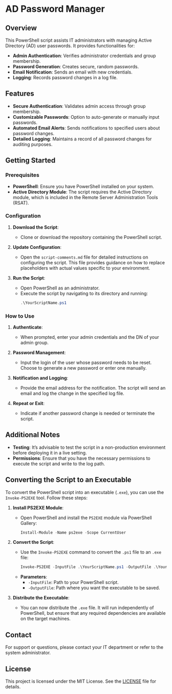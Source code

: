# AD Password Manager

## Overview

This PowerShell script assists IT administrators with managing Active Directory (AD) user passwords. It provides functionalities for:

- **Admin Authentication**: Verifies administrator credentials and group membership.
- **Password Generation**: Creates secure, random passwords.
- **Email Notification**: Sends an email with new credentials.
- **Logging**: Records password changes in a log file.

## Features

- **Secure Authentication**: Validates admin access through group membership.
- **Customizable Passwords**: Option to auto-generate or manually input passwords.
- **Automated Email Alerts**: Sends notifications to specified users about password changes.
- **Detailed Logging**: Maintains a record of all password changes for auditing purposes.

## Getting Started

### Prerequisites

- **PowerShell**: Ensure you have PowerShell installed on your system.
- **Active Directory Module**: The script requires the Active Directory module, which is included in the Remote Server Administration Tools (RSAT).

### Configuration

1. **Download the Script**:
   - Clone or download the repository containing the PowerShell script.

2. **Update Configuration**:
   - Open the `script-comments.md` file for detailed instructions on configuring the script. This file provides guidance on how to replace placeholders with actual values specific to your environment.

3. **Run the Script**:
   - Open PowerShell as an administrator.
   - Execute the script by navigating to its directory and running: 
     ```powershell
     .\YourScriptName.ps1
     ```

### How to Use

1. **Authenticate**:
   - When prompted, enter your admin credentials and the DN of your admin group.

2. **Password Management**:
   - Input the login of the user whose password needs to be reset. Choose to generate a new password or enter one manually.

3. **Notification and Logging**:
   - Provide the email address for the notification. The script will send an email and log the change in the specified log file.

4. **Repeat or Exit**:
   - Indicate if another password change is needed or terminate the script.

## Additional Notes

- **Testing**: It’s advisable to test the script in a non-production environment before deploying it in a live setting.
- **Permissions**: Ensure that you have the necessary permissions to execute the script and write to the log path.

## Converting the Script to an Executable

To convert the PowerShell script into an executable (`.exe`), you can use the `Invoke-PS2EXE` tool. Follow these steps:

1. **Install PS2EXE Module**:
   - Open PowerShell and install the `PS2EXE` module via PowerShell Gallery:
     ```powershell
     Install-Module -Name ps2exe -Scope CurrentUser
     ```

2. **Convert the Script**:
   - Use the `Invoke-PS2EXE` command to convert the `.ps1` file to an `.exe` file:
     ```powershell
     Invoke-PS2EXE -InputFile .\YourScriptName.ps1 -OutputFile .\YourExecutableName.exe
     ```
   - **Parameters**:
     - `-InputFile`: Path to your PowerShell script.
     - `-OutputFile`: Path where you want the executable to be saved.

3. **Distribute the Executable**:
   - You can now distribute the `.exe` file. It will run independently of PowerShell, but ensure that any required dependencies are available on the target machines.

## Contact

For support or questions, please contact your IT department or refer to the system administrator.

## License

This project is licensed under the MIT License. See the [LICENSE](LICENSE) file for details.

